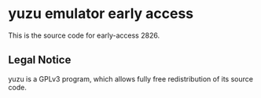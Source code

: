 yuzu emulator early access
=============

This is the source code for early-access 2826.

## Legal Notice

yuzu is a GPLv3 program, which allows fully free redistribution of its source code.
